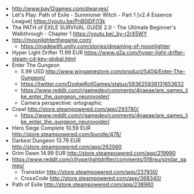 - http://www.bay12games.com/dwarves/
- Let's Play: Path of Exile - Summoner Witch - Part 1 [v2.4 Essence League] https://youtu.be/PnB0lDFi13k
- The PATH of EXILE SURVIVAL GUIDE 2.0 - The Ultimate Beginner's Walkthrough - Chapter 1 https://youtu.be/_by-r2rX5WY
- http://moonlighterthegame.com/
  - https://madewith.unity.com/stories/dreaming-of-moonlighter
- Hyper Light Drifter 11.99 EUR https://www.g2a.com/hyper-light-drifter-steam-cd-key-global.html
- Enter The Gungeon
  - 5.99 USD http://www.wingamestore.com/product/5404/Enter-The-Gungeon/
  - https://twitter.com/DodgeRollGames/status/593625936131653632
  - https://www.reddit.com/r/gamedev/comments/4naeae/are_games_like_enter_the_gungeon_neurovoider/
  - Camera perspective: ortographic
- Crawl http://store.steampowered.com/app/293780/
  - https://www.reddit.com/r/gamedev/comments/4naeae/are_games_like_enter_the_gungeon_neurovoider/
- Hero Siege Complete 10.59 EUR http://store.steampowered.com/bundle/476/
- Darkest Dungeon 13.79 EUR http://store.steampowered.com/app/262060
- Grim Dawn 14.99 EUR http://store.steampowered.com/app/219990
- https://www.reddit.com/r/hyperlightdrifter/comments/5f8reu/similar_games/
  - Transistor http://store.steampowered.com/app/237930/
  - CrossCode http://store.steampowered.com/app/368340/
- Path of Exile http://store.steampowered.com/app/238960
